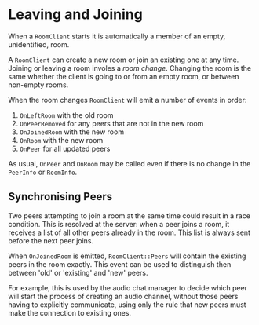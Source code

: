 # Leaving and Joining

When a `RoomClient` starts it is automatically a member of an empty, unidentified, room.

A `RoomClient` can create a new room or join an existing one at any time. Joining or leaving a room involes a *room change*. Changing the room is the same whether the client is going to or from an empty room, or between non-empty rooms.

When the room changes `RoomClient` will emit a number of events in order:

1. `OnLeftRoom` with the old room
2. `OnPeerRemoved` for any peers that are not in the new room
3. `OnJoinedRoom` with the new room
4. `OnRoom` with the new room
5. `OnPeer` for all updated peers

As usual, `OnPeer` and `OnRoom` may be called even if there is no change in the `PeerInfo` or `RoomInfo`.

## Synchronising Peers

Two peers attempting to join a room at the same time could result in a race condition. This is resolved at the server: when a peer joins a room, it receives a list of all other peers already in the room. This list is always sent before the next peer joins.

When `OnJoinedRoom` is emitted, `RoomClient::Peers` will contain the existing peers in the room exactly. This event can be used to distinguish then between 'old' or 'existing' and 'new' peers.

For example, this is used by the audio chat manager to decide which peer will start the process of creating an audio channel, without those peers having to explicitly communicate, using only the rule that new peers must make the connection to existing ones.